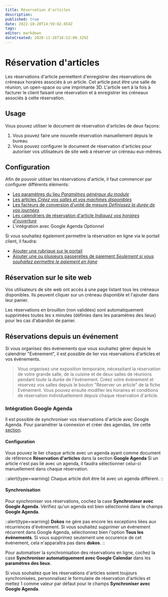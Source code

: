 ```yaml
---
title: Réservation d'articles
description: 
published: true
date: 2022-10-28T14:59:02.654Z
tags: 
editor: markdown
dateCreated: 2020-11-26T16:52:00.329Z
---
```


# Réservation d'articles

Les réservations d'article permettent d'enregistrer des réservations de créneaux horaires associés à un article. Cet article peut être une salle de réunion, un open-space ou une imprimante 3D.
L'article sert à la fois à facturer le client faisant une réservation et à enregistrer les créneaux associés à cette réservation.

## Usage

Vous pouvez utiliser le document de réservation d'articles de deux façons:
1. Vous pouvez faire une nouvelle réservation manuellement depuis le bureau.
2. Vous pouvez configurer le document de réservation d'articles pour autoriser vos utilisateurs de site web à réserver un créneau eux-mêmes.

## Configuration

Afin de pouvoir utiliser les réservations d'article, il faut commencer par configurer différents éléments:

- [Les paramètres du lieu *Paramètres généraux du module*](/fr/venue/venue-settings)
- [Les articles *Créez vos salles et vos machines disponibles*](/fr/stocks/item)
- [Les facteurs de conversion d'unité de mesure *Définissez la durée de vos journées*](/fr/venue/uom-conversion-factor)
- [Les calendriers de réservation d'article *Indiquez vos horaires d'ouverture*](/fr/venue/item-booking-calendar)
- L'intégration avec Google Agenda *Optionnel*


Si vous souhaitez également permettre la réservation en ligne via le portail client, il faudra:

- [Ajouter une rubrique sur le portail](/fr/website/portal)
- [Ajouter une ou plusieurs passerelles de paiement *Seulement si vous souhaitez permettre le paiement en ligne*](/fr/accounting/payment-gateways)



## Réservation sur le site web

Vos utilisateurs de site web ont accès à une page listant tous les créneaux disponibles.
Ils peuvent cliquer sur un créneau disponible et l'ajouter dans leur panier.

Les réservations en brouillon (non validées) sont automatiquement supprimées toutes les x minutes (définies dans les paramètres des lieux) pour les cas d'abandon de panier.

## Réservations depuis un événement

Si vous organisez des événements que vous souhaitez gérer depuis le calendrier "Evénement", il est possible de lier vos réservations d'articles et vos événements.

> Vous organisez une exposition temporaire, nécessitant la réservation de votre grande salle, de la cuisine et de deux salles de réunions pendant toute la durée de l'événement.
> Créez votre événement et réservez vos salles depuis le bouton "Réserver un article" de la fiche Evénement.
> Vous pouvez ensuite modifier les horaires et conditions de réservation individuellement depuis chaque réservation d'article.



### Intégration Google Agenda

Il est possible de synchroniser vos réservations d'article avec Google Agenda.
Pour paramétrer la connexion et créer des agendas, lire cette [section](/fr/integrations/google).

#### Configuration

Vous pouvez le lier chaque article avec un agenda ayant comme document de référence **Réservation d'articles** dans la section **Google Agenda**
Si un article n'est pas lié avec un agenda, il faudra sélectionner celui-ci manuellement dans chaque réservation.

::alert{type=warning}
Chaque article doit être lié avec un agenda différent.
::

#### Synchronisation

Pour synchroniser vos réservations, cochez la case **Synchroniser avec Google Agenda**.
Vérifiez qu'un agenda est bien sélectionné dans le champs **Google Agenda**.

::alert{type=warning}
__Dokos__ ne gère pas encore les exceptions liées aux récurrences d'événement.
Si vous souhaitez supprimer un événement récurrent dans Google Agenda, sélectionnez bien l'option **Tous les événements**.
Si vous supprimez seulement une occurence de cet événement, cela n'apparaîtra pas dans __dokos__.
::

Pour automatiser la synchronisation des réservations en ligne, cochez la case **Synchroniser automatiquement avec Google Calendar** dans les **paramètres des lieux**.  

Si vous souhaitez que les réservations d'articles soient toujours synchronisées, personnalisez le formulaire de réservation d'articles et mettez 1 comme valeur par défaut pour le champs **Synchroniser avec Google Agenda**.